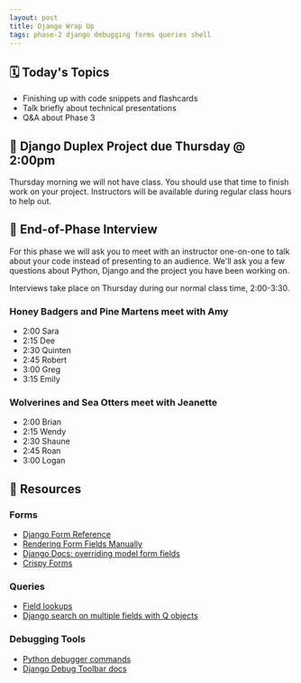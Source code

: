 ```yaml
---
layout: post
title: Django Wrap Up
tags: phase-2 django debugging forms queries shell
---
```


## 🗓️ Today's Topics

- Finishing up with code snippets and flashcards
- Talk briefly about technical presentations
- Q&A about Phase 3

## 🎯 Django Duplex Project due Thursday @ 2:00pm

Thursday morning we will not have class. You should use that time to finish work on your project. Instructors will be available during regular class hours to help out.

## 🤩 End-of-Phase Interview

For this phase we will ask you to meet with an instructor one-on-one to talk about your code instead of presenting to an audience. We'll ask you a few questions about Python, Django and the project you have been working on.

Interviews take place on Thursday during our normal class time, 2:00-3:30.

### Honey Badgers and Pine Martens meet with Amy

- 2:00 Sara
- 2:15 Dee
- 2:30 Quinten
- 2:45 Robert
- 3:00 Greg
- 3:15 Emily

### Wolverines and Sea Otters meet with Jeanette

- 2:00 Brian
- 2:15 Wendy
- 2:30 Shaune
- 2:45 Roan
- 3:00 Logan

## 🔖 Resources

### Forms

- [Django Form Reference](https://docs.djangoproject.com/en/3.2/ref/forms/)
- [Rendering Form Fields Manually](https://docs.djangoproject.com/en/3.2/topics/forms/#rendering-fields-manually)
- [Django Docs: overriding model form fields](https://docs.djangoproject.com/en/3.2/topics/forms/modelforms/#overriding-the-default-fields)
- [Crispy Forms](https://django-crispy-forms.readthedocs.io/en/latest/index.html)

### Queries

- [Field lookups](https://docs.djangoproject.com/en/3.2/topics/db/queries/#field-lookups)
- [Django search on multiple fields with Q objects](http://www.learningaboutelectronics.com/Articles/How-to-search-multiple-columns-of-a-database-table-in-Django-with-Q-objects.php)

### Debugging Tools

- [Python debugger commands](https://docs.python.org/3/library/pdb.html#debugger-commands)
- [Django Debug Toolbar docs](https://django-debug-toolbar.readthedocs.io/en/latest/)
